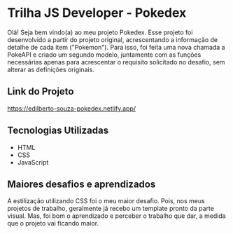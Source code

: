 # Trilha JS Developer - Pokedex
Olá! Seja bem vindo(a) ao meu projeto Pokedex. Esse projeto foi desenvolvido a partir do projeto original, acrescentando a informação de detalhe de cada item ("Pokemon"). Para isso, foi feita uma nova chamada a PokeAPI e criado um segundo modelo, juntamente com as funções necessárias apenas para acrescentar o requisito solicitado no desafio, sem alterar as definições originais.

## Link do Projeto
https://edilberto-souza-pokedex.netlify.app/

## Tecnologias Utilizadas
- HTML
- CSS
- JavaScript

## Maiores desafios e aprendizados
A estilização utilizando CSS foi o meu maior desafio. Pois, nos meus projetos de trabalho, geralmente já recebo um template pronto da parte visual.
Mas, foi bom o aprendizado e perceber o trabalho que dar, a medida que o projeto vai ficando maior.